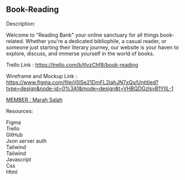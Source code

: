 ## Book-Reading

Description:

Welcome to "Reading Bank" your online sanctuary for all things book-related. Whether you're a dedicated bibliophile, a casual reader, or someone just starting their literary journey, our website is your haven to explore, discuss, and immerse yourself in the world of books.

Trello Link : https://trello.com/b/tIvzChf8/book-reading

Wireframe and Mockup Link : https://www.figma.com/file/ji5lSe21DmFL2IahJN7xQv/Untitled?type=design&node-id=0%3A1&mode=design&t=VHBQDGzlsvB1YlIL-1


[MEMBER : Marah Salah](https://github.com/MarahSalah)


Resources:

Figma 
<br>
Trello
<br>
GitHub
<br>
Json server auth
<br>
Tailwind
<br>
Tailwind
<br>
Javascript
<br>
Css
<br>
Html
